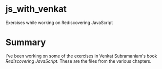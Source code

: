 # js_with_venkat
Exercises while working on Rediscovering JavaScript

# Summary
I've been working on some of the exercises in Venkat Subramaniam's book *Rediscovering JavaScript.*  These are the files from the various chapters.
